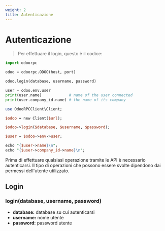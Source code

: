 ```yaml
---
weight: 2
title: Autenticazione
---
```



# Autenticazione


> Per effettuare il login, questo è il codice:

```python
import odoorpc

odoo = odoorpc.ODOO(host, port)

odoo.login(database, username, password)

user = odoo.env.user
print(user.name)            # name of the user connected
print(user.company_id.name) # the name of its company

```

```perl
use OdooRPCClient\Client;

$odoo = new Client($url);

$odoo->login($database, $username, $password);

$user = $odoo->env->user;

echo "{$user->name}\n";
echo "{$user->company_id->name}\n";

```

Prima di effettuare qualsiasi operazione tramite le API è necessario autenticarsi. Il tipo di operazioni che possono essere svolte dipendono dai permessi dell'utente utilizzato.

## Login
### login(database, username, password)

* **database:** database su cui autenticarsi
* **username:** nome utente
* **password:** password utente
